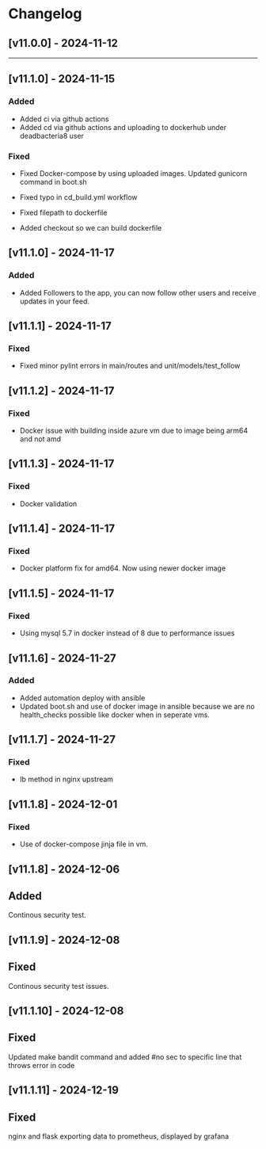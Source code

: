 # Changelog

## [v11.0.0] - 2024-11-12

---



## [v11.1.0] - 2024-11-15

### Added

- Added ci via github actions
- Added cd via github actions and uploading to dockerhub under deadbacteria8 user

### Fixed


- Fixed Docker-compose by using uploaded images. Updated gunicorn command in boot.sh

- Fixed typo in cd_build.yml workflow
- Fixed filepath to dockerfile
- Added checkout so we can build dockerfile


## [v11.1.0] - 2024-11-17

### Added

- Added Followers to the app, you can now follow other users and receive updates in your feed.

## [v11.1.1] - 2024-11-17

### Fixed

- Fixed minor pylint errors in main/routes and unit/models/test_follow

## [v11.1.2] - 2024-11-17

### Fixed

- Docker issue with building inside azure vm due to image being arm64 and not amd


## [v11.1.3] - 2024-11-17

### Fixed

- Docker validation


## [v11.1.4] - 2024-11-17

### Fixed

- Docker platform fix for amd64. Now using newer docker image


## [v11.1.5] - 2024-11-17

### Fixed

- Using mysql 5.7 in docker instead of 8 due to performance issues


## [v11.1.6] - 2024-11-27

### Added

- Added automation deploy with ansible
- Updated boot.sh and use of docker image in ansible because we are no health_checks possible like docker when in seperate vms.

## [v11.1.7] - 2024-11-27

### Fixed

- lb method in nginx upstream

## [v11.1.8] - 2024-12-01

### Fixed

- Use of docker-compose jinja file in vm.

## [v11.1.8] - 2024-12-06

## Added
Continous security test.

## [v11.1.9] - 2024-12-08

## Fixed
Continous security test issues.

## [v11.1.10] - 2024-12-08

## Fixed
Updated make bandit command and added #no sec to specific line that throws error in code

## [v11.1.11] - 2024-12-19

## Fixed
nginx and flask exporting data to prometheus, displayed by grafana